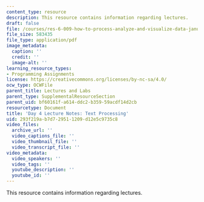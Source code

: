 ```yaml
---
content_type: resource
description: This resource contains information regarding lectures.
draft: false
file: /courses/res-6-009-how-to-process-analyze-and-visualize-data-january-iap-2012/293f219ab7d729511209d12e5c9735c8_MITRES_6_009IAP12_lec4.pdf
file_size: 583435
file_type: application/pdf
image_metadata:
  caption: ''
  credit: ''
  image-alt: ''
learning_resource_types:
- Programming Assignments
license: https://creativecommons.org/licenses/by-nc-sa/4.0/
ocw_type: OCWFile
parent_title: Lectures and Labs
parent_type: SupplementalResourceSection
parent_uid: bf60161f-a614-ddc2-b359-59acdf14d2cb
resourcetype: Document
title: 'Day 4 Lecture Notes: Text Processing'
uid: 293f219a-b7d7-2951-1209-d12e5c9735c8
video_files:
  archive_url: ''
  video_captions_file: ''
  video_thumbnail_file: ''
  video_transcript_file: ''
video_metadata:
  video_speakers: ''
  video_tags: ''
  youtube_description: ''
  youtube_id: ''
---
```

This resource contains information regarding lectures.